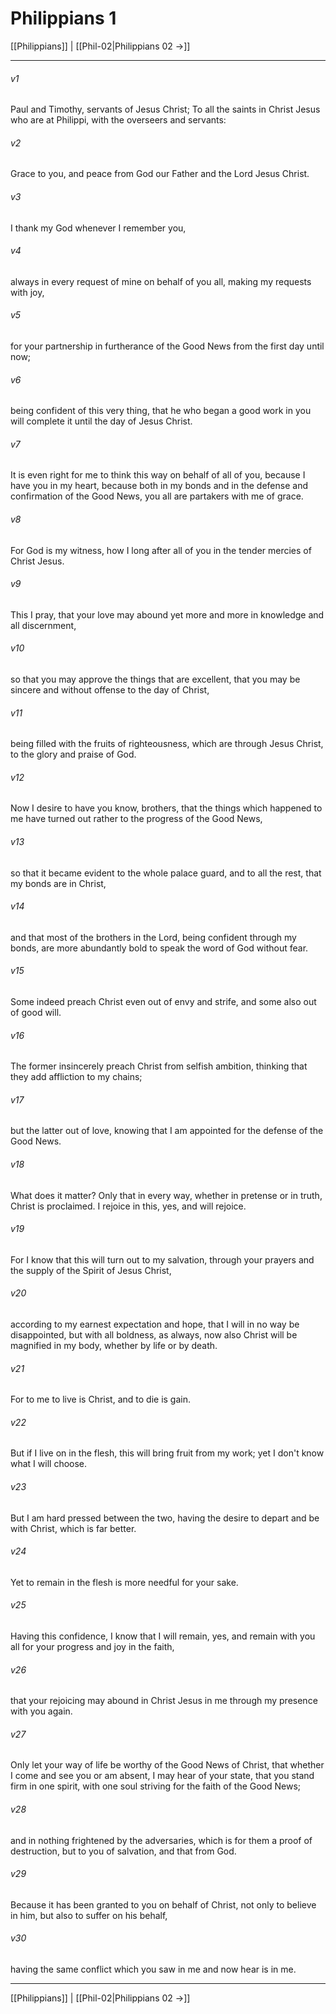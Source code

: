 # Philippians 1

[[Philippians]] | [[Phil-02|Philippians 02 →]]
***



###### v1 
Paul and Timothy, servants of Jesus Christ; To all the saints in Christ Jesus who are at Philippi, with the overseers and servants: 

###### v2 
Grace to you, and peace from God our Father and the Lord Jesus Christ. 

###### v3 
I thank my God whenever I remember you, 

###### v4 
always in every request of mine on behalf of you all, making my requests with joy, 

###### v5 
for your partnership in furtherance of the Good News from the first day until now; 

###### v6 
being confident of this very thing, that he who began a good work in you will complete it until the day of Jesus Christ. 

###### v7 
It is even right for me to think this way on behalf of all of you, because I have you in my heart, because both in my bonds and in the defense and confirmation of the Good News, you all are partakers with me of grace. 

###### v8 
For God is my witness, how I long after all of you in the tender mercies of Christ Jesus. 

###### v9 
This I pray, that your love may abound yet more and more in knowledge and all discernment, 

###### v10 
so that you may approve the things that are excellent, that you may be sincere and without offense to the day of Christ, 

###### v11 
being filled with the fruits of righteousness, which are through Jesus Christ, to the glory and praise of God. 

###### v12 
Now I desire to have you know, brothers, that the things which happened to me have turned out rather to the progress of the Good News, 

###### v13 
so that it became evident to the whole palace guard, and to all the rest, that my bonds are in Christ, 

###### v14 
and that most of the brothers in the Lord, being confident through my bonds, are more abundantly bold to speak the word of God without fear. 

###### v15 
Some indeed preach Christ even out of envy and strife, and some also out of good will. 

###### v16 
The former insincerely preach Christ from selfish ambition, thinking that they add affliction to my chains; 

###### v17 
but the latter out of love, knowing that I am appointed for the defense of the Good News. 

###### v18 
What does it matter? Only that in every way, whether in pretense or in truth, Christ is proclaimed. I rejoice in this, yes, and will rejoice. 

###### v19 
For I know that this will turn out to my salvation, through your prayers and the supply of the Spirit of Jesus Christ, 

###### v20 
according to my earnest expectation and hope, that I will in no way be disappointed, but with all boldness, as always, now also Christ will be magnified in my body, whether by life or by death. 

###### v21 
For to me to live is Christ, and to die is gain. 

###### v22 
But if I live on in the flesh, this will bring fruit from my work; yet I don't know what I will choose. 

###### v23 
But I am hard pressed between the two, having the desire to depart and be with Christ, which is far better. 

###### v24 
Yet to remain in the flesh is more needful for your sake. 

###### v25 
Having this confidence, I know that I will remain, yes, and remain with you all for your progress and joy in the faith, 

###### v26 
that your rejoicing may abound in Christ Jesus in me through my presence with you again. 

###### v27 
Only let your way of life be worthy of the Good News of Christ, that whether I come and see you or am absent, I may hear of your state, that you stand firm in one spirit, with one soul striving for the faith of the Good News; 

###### v28 
and in nothing frightened by the adversaries, which is for them a proof of destruction, but to you of salvation, and that from God. 

###### v29 
Because it has been granted to you on behalf of Christ, not only to believe in him, but also to suffer on his behalf, 

###### v30 
having the same conflict which you saw in me and now hear is in me.

***
[[Philippians]] | [[Phil-02|Philippians 02 →]]
